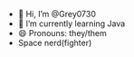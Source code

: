 - 👋 Hi, I’m @Grey0730
- 🌱 I’m currently learning Java
- 😄 Pronouns: they/them
- Space nerd(fighter)

<!---
Grey0730/Grey0730 is a ✨ special ✨ repository because its `README.md` (this file) appears on your GitHub profile.
You can click the Preview link to take a look at your changes.
--->
